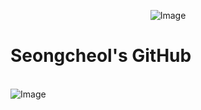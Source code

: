 
<p align="center">
  <img src="https://capsule-render.vercel.app/api?type=waving&color=FD9B13&height=150&section=header" alt="Image" />
  <br>
  <h1>Seongcheol's GitHub</h1>
  <br>
  <img src="https://capsule-render.vercel.app/api?type=waving&color=FD9B13&height=150&section=footer" alt="Image" />
</p>
